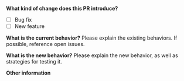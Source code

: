 **What kind of change does this PR introduce?**
- [ ] Bug fix
- [ ] New feature

**What is the current behavior?**
Please explain the existing behaviors. If possible, reference open issues.

**What is the new behavior?**
Please explain the new behavior, as well as strategies for testing it.

**Other information**
